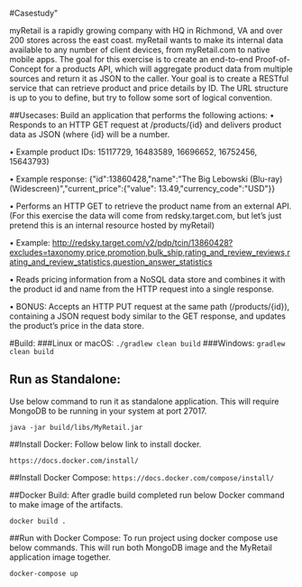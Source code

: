 #Casestudy"

myRetail is a rapidly growing company with HQ in Richmond, VA and over 200 stores across the east coast. myRetail wants to make its internal data available to any number of client devices, from myRetail.com to native mobile apps. 
The goal for this exercise is to create an end-to-end Proof-of-Concept for a products API, which will aggregate product data from multiple sources and return it as JSON to the caller. 
Your goal is to create a RESTful service that can retrieve product and price details by ID. The URL structure is up to you to define, but try to follow some sort of logical convention.

##Usecases:
Build an application that performs the following actions: 
•	Responds to an HTTP GET request at /products/{id} and delivers product data as JSON (where {id} will be a number. 

•	Example product IDs: 15117729, 16483589, 16696652, 16752456, 15643793) 

•	Example response: {"id":13860428,"name":"The Big Lebowski (Blu-ray) (Widescreen)","current_price":{"value": 13.49,"currency_code":"USD"}}

•	Performs an HTTP GET to retrieve the product name from an external API. (For this exercise the data will come from redsky.target.com, but let’s just pretend this is an internal resource hosted by myRetail)  

•	Example: http://redsky.target.com/v2/pdp/tcin/13860428?excludes=taxonomy,price,promotion,bulk_ship,rating_and_review_reviews,rating_and_review_statistics,question_answer_statistics

•	Reads pricing information from a NoSQL data store and combines it with the product id and name from the HTTP request into a single response.  

•	BONUS: Accepts an HTTP PUT request at the same path (/products/{id}), containing a JSON request body similar to the GET response, and updates the product’s price in the data store.  

#Build:
###Linux or macOS:
```./gradlew clean build```
###Windows:
```gradlew clean build```

## Run as Standalone:
Use below command to run it as standalone application. This will require MongoDB to be running in your system at port 27017.

```java -jar build/libs/MyRetail.jar```

##Install Docker:
Follow below link to install docker.

```https://docs.docker.com/install/```

##Install Docker Compose:
```https://docs.docker.com/compose/install/```

##Docker Build:
After gradle build completed run below Docker command to make image of the artifacts.

```docker build .```

##Run with Docker Compose:
To run project using docker compose use below commands. This will run both MongoDB image and the MyRetail application image together.

```docker-compose up```


